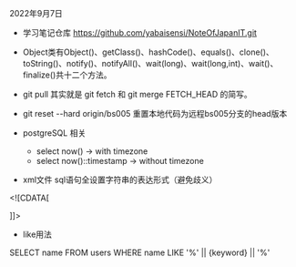 2022年9月7日

- 学习笔记仓库
https://github.com/yabaisensi/NoteOfJapanIT.git

- Object类有Object()、getClass()、hashCode()、equals()、clone()、toString()、notify()、notifyAll()、wait(long)、wait(long,int)、wait()、finalize()共十二个方法。

- git pull 其实就是 git fetch 和 git merge FETCH_HEAD 的简写。
- git reset --hard origin/bs005 重置本地代码为远程bs005分支的head版本

- postgreSQL 相关
    - select now()  -> with timezone
    - select now()::timestamp -> without timezone 

- xml文件 sql语句全设置字符串的表达形式（避免歧义）

\<![CDATA[

]]>

- like用法

SELECT
  name
FROM
  users
WHERE
  name LIKE '%' || {keyword} || '%'

